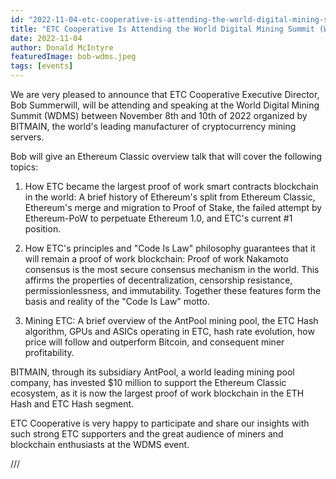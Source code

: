 ```yaml
---
id: "2022-11-04-etc-cooperative-is-attending-the-world-digital-mining-summit-wdms-cn"
title: "ETC Cooperative Is Attending the World Digital Mining Summit (WDMS)"
date: 2022-11-04
author: Donald McIntyre
featuredImage: bob-wdms.jpeg
tags: [events]
---
```


We are very pleased to announce that ETC Cooperative Executive Director, Bob Summerwill, will be attending and speaking at the World Digital Mining Summit (WDMS) between November 8th and 10th of 2022 organized by BITMAIN, the world's leading manufacturer of cryptocurrency mining servers.

Bob will give an Ethereum Classic overview talk that will cover the following topics:

1. How ETC became the largest proof of work smart contracts blockchain in the world: A brief history of Ethereum's split from Ethereum Classic, Ethereum's merge and migration to Proof of Stake, the failed attempt by Ethereum-PoW to perpetuate Ethereum 1.0, and ETC's current #1 position.

2. How ETC's principles and "Code Is Law" philosophy guarantees that it will remain a proof of work blockchain: Proof of work Nakamoto consensus is the most secure consensus mechanism in the world. This affirms the properties of decentralization, censorship resistance, permissionlessness, and immutability. Together these features form the basis and reality of the "Code Is Law" motto.

3. Mining ETC: A brief overview of the AntPool mining pool, the ETC Hash algorithm, GPUs and ASICs operating in ETC, hash rate evolution, how price will follow and outperform Bitcoin, and consequent miner profitability. 

BITMAIN, through its subsidiary AntPool, a world leading mining pool company, has invested $10 million to support the Ethereum Classic ecosystem, as it is now the largest proof of work blockchain in the ETH Hash and ETC Hash segment.

ETC Cooperative is very happy to participate and share our insights with such strong ETC supporters and the great audience of miners and blockchain enthusiasts at the WDMS event.

///

